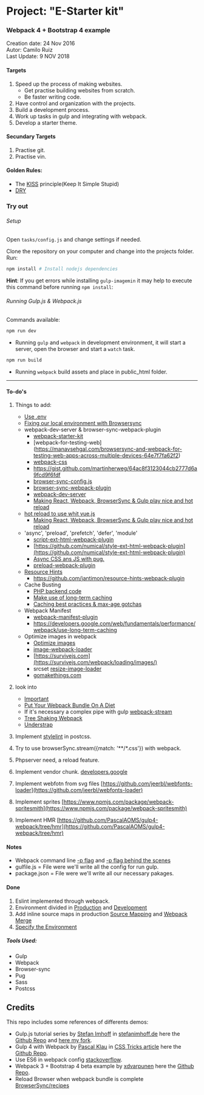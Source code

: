 # Project: "E-Starter kit"
### Webpack 4 + Bootstrap 4 example

Creation date: 24 Nov 2016  
Autor: Camilo Ruiz  
Last Update: 9 NOV 2018

#### Targets
1. Speed up the process of making websites.
 	* Get practise building websites from scratch.
 	* Be faster writing code.
2. Have control and organization with the projects.
3. Build a development process.
4. Work up tasks in gulp and integrating with webpack.
5. Develop a starter theme.

#### Secundary Targets
1. Practise git.
2. Practise vin.

#### Golden Rules:

- The [KISS](https://en.wikipedia.org/wiki/KISS_principle) principle(Keep It Simple Stupid)
- [DRY](https://en.wikipedia.org/wiki/Don%27t_repeat_yourself)

### Try out

###### Setup

Open `tasks/config.js` and change settings if needed.

Clone the repository on your computer and change into the projects folder.
Run:
```powershell
npm install # Install nodejs dependencies
```
**Hint**: If you get errors while installing `gulp-imagemin` it may help to execute this command before running `npm install`:

###### Running Gulp.js & Webpack.js
Commands available:
```powershell
npm run dev
```
- Running `gulp` and  `webpack` in development environment, it will start a server, open the browser and start a `watch` task.

```powershell
npm run build
```
- Running `webpack` build assets and place in public_html folder.
___

#### To-do's
1. Things to add:
	- [Use .env](https://github.com/mrsteele/dotenv-webpack)
	- [Fixing our local environment with Browsersync](https://gist.github.com/robinrendle/0bb0b9e55fafa1cc0c64ff4b5776df05)
	- webpack-dev-server & browser-sync-webpack-plugin
		- [webpack-starter-kit](https://github.com/ADCI/webpack-starter-kit)
		- [webpack-for-testing-web] (https://manavsehgal.com/browsersync-and-webpack-for-testing-web-apps-across-multiple-devices-64e7f7fa62f2)
		- [webpack-css](https://github.com/MattHsiung/webpack-css)
		- https://gist.github.com/martinherweg/64ac8f3123044cb2777d6a9fcd9f6fdf
		- [browser-sync-config.js](https://gist.github.com/christopher4lis/3358d92395d686375c50f7ebb218f1dc)
		- [browser-sync-webpack-plugin](https://www.npmjs.com/package/browser-sync-webpack-plugin)
		- [webpack-dev-server](https://github.com/webpack/webpack-dev-server)
		- [Making React, Webpack, BrowserSync & Gulp play nice and hot reload](https://words.mxbry.com/making-react-webpack-browsersync-gulp-play-nice-and-hot-reload-b2c1e01522e3)
	- [hot reload to use whit vue.js](https://stackoverflow.com/questions/24581873/what-exactly-is-hot-module-replacement-in-webpack)
		- [Making React, Webpack, BrowserSync & Gulp play nice and hot reload](https://words.mxbry.com/making-react-webpack-browsersync-gulp-play-nice-and-hot-reload-b2c1e01522e3)
	- 'async', 'preload', 'prefetch', 'defer', 'module'
		- [script-ext-html-webpack-plugin](https://github.com/numical/script-ext-html-webpack-plugin)
		- [https://github.com/numical/style-ext-html-webpack-plugin](https://github.com/numical/style-ext-html-webpack-plugin)
		- [Async CSS ans JS with pug.](https://extri.co/2017/05/23/using-htmlwebpackplugin-and-pug/)
		- [preload-webpack-plugin](https://github.com/GoogleChromeLabs/preload-webpack-plugin)
	- [Resource Hints](https://www.w3.org/TR/resource-hints/)
		- https://github.com/jantimon/resource-hints-webpack-plugin
	- Cache Busting
		- [PHP backend code](https://www.alainschlesser.com/bust-cache-content-hash/)
		- [Make use of long-term caching](https://developers.google.com/web/fundamentals/performance/webpack/use-long-term-caching)
		- [Caching best practices & max-age gotchas](https://jakearchibald.com/2016/caching-best-practices/)
	- Webpack Manifest
		- [webpack-manifest-plugin](https://www.npmjs.com/package/webpack-manifest-plugin)
		- https://developers.google.com/web/fundamentals/performance/webpack/use-long-term-caching
	- Optimize images in webpack
		- [Optimize images](https://iamakulov.com/notes/optimize-images-webpack/)
		- [image-webpack-loader](https://github.com/tcoopman/image-webpack-loader)
		- [https://survivejs.com](https://survivejs.com/webpack/loading/images/)
		- srcset [resize-image-loader](https://www.npmjs.com/package/resize-image-loader)
		- [gomakethings.com](https://gomakethings.com/automating-css-and-js-cache-busting-with-gulp-and-wordpress/)

2. look into
	- [Important](https://survivejs.com/webpack/foreword/)
	- [Put Your Webpack Bundle On A Diet](https://www.contentful.com/blog/2017/10/10/put-your-webpack-on-a-diet-part-1/)
	- If it's necessary a complex pipe with gulp [webpack-stream](https://github.com/shama/webpack-stream)
	- [Tree Shaking Webpack](https://github.com/understrap/understrap/tree/master/inc)
	- [Understrap](https://webpack.js.org/guides/tree-shaking/)
	

3. Implement [stylelint](http://www.creativenightly.com/2016/02/How-to-lint-your-css-with-stylelint) in postcss.

4. Try to use browserSync.stream({match: '**/*.css'}) with webpack.

5. Phpserver need, a reload feature.

6. Implement vendor chunk. [developers.google](https://developers.google.com/web/fundamentals/performance/webpack/use-long-term-caching#dependencies)

7. Implement webfotn from svg files [https://github.com/jeerbl/webfonts-loader](https://github.com/jeerbl/webfonts-loader)

8. Implement sprites [https://www.npmjs.com/package/webpack-spritesmith](https://www.npmjs.com/package/webpack-spritesmith)

9. Implement HMR [https://github.com/PascalAOMS/gulp4-webpack/tree/hmr](https://github.com/PascalAOMS/gulp4-webpack/tree/hmr)


####  Notes
- Webpack command line [-p flag](https://webpack.js.org/api/cli/#shortcuts) and [-p flag behind the scenes](https://webpack.js.org/guides/production/#cli-alternatives)
- gulfile.js = File were we'll write all the config for run gulp.
- package.json = File were we'll write all our necessary pakages.

#### Done

1. Eslint implemented through webpack.
2. Environment divided in [Production](https://webpack.js.org/guides/production/#source-mapping) and [Development](https://webpack.js.org/guides/development/)
3. Add inline source maps in production [Source Mapping](https://webpack.js.org/guides/production/#source-mapping) and [Webpack Merge](https://www.npmjs.com/package/webpack-merge)
4. [Specify the Environment](https://webpack.js.org/guides/production/#specify-the-environment)

##### Tools Used:
- Gulp
- Webpack
- Browser-sync
- Pug
- Sass
- Postcss

## Credits
This repo includes some references of differents demos:

- Gulp.js tutorial series by [Stefan Imhoff](https://github.com/kogakure) in [stefanimhoff.de](https://stefanimhoff.de/series/gulp/) here the [Github Repo](https://github.com/kogakure/gulp-tutorial) and [here my fork](https://github.com/Camiloruiiz/gulp-tutorial).
- Gulp 4 with Webpack by [Pascal Klau](http://www.artofmyself.com) in [CSS Tricks article](https://css-tricks.com/combine-webpack-gulp-4) here the [Github Repo](https://github.com/PascalAOMS/gulp4-webpack).
- Use ES6 in webpack config [stackoverflow](https://stackoverflow.com/questions/31903692/how-can-i-use-es6-in-webpack-config-js).
- Webpack 3 + Bootstrap 4 beta example by [xdvarpunen](https://github.com/xdvarpunen) here the [Github Repo](https://github.com/xdvarpunen/webpackboot).
- Reload Browser when webpack bundle is complete [BrowserSync/recipes](https://github.com/Browsersync/recipes/tree/master/recipes/webpack.babel)
